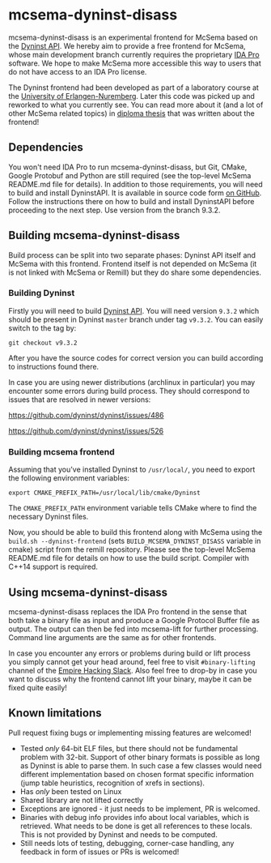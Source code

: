 # mcsema-dyninst-disass

mcsema-dyninst-disass is an experimental frontend for McSema based on the [Dyninst API](https://github.com/dyninst/dyninst). We hereby aim to provide a free frontend for McSema, whose main development branch currently requires the proprietary [IDA Pro](https://www.hex-rays.com/products/ida) software. We hope to make McSema more accessible this way to users that do not have access to an IDA Pro license.

The Dyninst frontend had been developed as part of a laboratory course at the [University of Erlangen-Nuremberg](https://www4.cs.fau.de/).
Later this code was picked up and reworked to what you currently see. You can read more about it (and a lot of other McSema related topics) in [diploma thesis](https://is.muni.cz/th/pxe1j/thesis.pdf) that was written about the frontend!

## Dependencies

You won't need IDA Pro to run mcsema-dyninst-disass, but Git, CMake, Google Protobuf and Python are still required (see the top-level McSema README.md file for details). In addition to those requirements, you will need to build and install DyninstAPI. It is available in source code form [on GitHub](https://github.com/dyninst/dyninst). Follow the instructions there on how to build and install DyninstAPI before proceeding to the next step. Use version from the branch 9.3.2.

## Building mcsema-dyninst-disass

Build process can be split into two separate phases: Dyninst API itself and McSema with this frontend. Frontend itself is not depended on McSema (it is not linked with McSema or Remill) but they do share some dependencies.

### Building Dyninst

Firstly you will need to build [Dyninst API](https://github.com/dyninst/dyninst). You will need version `9.3.2` which should be present in Dyninst `master` branch under tag `v9.3.2`. You can easily switch to the tag by:

```
git checkout v9.3.2
```

After you have the source codes for correct version you can build according to instructions found there.

In case you are using newer distributions (archlinux in particular) you may encounter some errors during build process. They should correspond to issues that are resolved in newer versions:

https://github.com/dyninst/dyninst/issues/486

https://github.com/dyninst/dyninst/issues/526

### Building mcsema frontend

Assuming that you've installed Dyninst to ```/usr/local/```, you need to export the following environment variables:

```shell
export CMAKE_PREFIX_PATH=/usr/local/lib/cmake/Dyninst
```

The ```CMAKE_PREFIX_PATH``` environment variable tells CMake where to find the necessary Dyninst files.

Now, you should be able to build this frontend along with McSema using the ```build.sh --dyninst-frontend``` (sets ```BUILD_MCSEMA_DYNINST_DISASS``` variable in cmake) script from the remill repository. Please see the top-level McSema README.md file for details on how to use the build script.
Compiler with C++14 support is required.

## Using mcsema-dyninst-disass

mcsema-dyninst-disass replaces the IDA Pro frontend in the sense that both take a binary file as input and produce a Google Protocol Buffer file as output. The output can then be fed into mcsema-lift for further processing. Command line arguments are the same as for other frontends.

In case you encounter any errors or problems during build or lift process you simply cannot get your head around, feel free to visit `#binary-lifting` channel of the [Empire Hacking Slack](https://empireslacking.herokuapp.com/). Also feel free to drop-by in case you want to discuss why the frontend cannot lift your binary, maybe it can be fixed quite easily!


## Known limitations
Pull request fixing bugs or implementing missing features are welcomed!
* Tested *only* 64-bit ELF files, but there should not be fundamental problem with 32-bit. Support of other binary formats is possible as long as Dyninst is able to parse them. In such case a few classes would need different implementation based on chosen format specific information (jump table heuristics, recognition of xrefs in sections).
* Has *only* been tested on Linux
* Shared library are not lifted correctly
* Exceptions are ignored - it just needs to be implement, PR is welcomed.
* Binaries with debug info provides info about local variables, which is retrieved. What needs to be done is get all references to these locals. This is not provided by Dyninst and needs to be computed.
* Still needs lots of testing, debugging, corner-case handling, any feedback in form of issues or PRs is welcomed!
